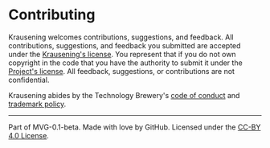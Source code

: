 # Contributing

Krausening welcomes contributions, suggestions, and feedback. All contributions, suggestions, and feedback you submitted are accepted under the [Krausening's license](./LICENSE.md). You represent that if you do not own copyright in the code that you have the authority to submit it under the [Project's license](./LICENSE.md). All feedback, suggestions, or contributions are not confidential.

Krausening abides by the Technology Brewery's [code of conduct](../org-docs/CODE-OF-CONDUCT.md) and [trademark policy](../org-docs/TRADEMARKS.md).

---
Part of MVG-0.1-beta.
Made with love by GitHub. Licensed under the [CC-BY 4.0 License](https://creativecommons.org/licenses/by-sa/4.0/).
